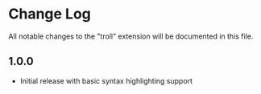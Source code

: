 # Change Log

All notable changes to the "troll" extension will be documented in this file.

## 1.0.0

- Initial release with basic syntax highlighting support
